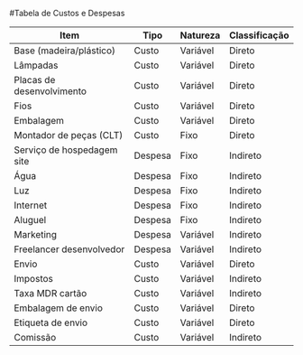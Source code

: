 #Tabela de Custos e Despesas

| Item                        | Tipo      | Natureza  | Classificação |
|-----------------------------|-----------|-----------|---------------|
| Base (madeira/plástico)     | Custo     | Variável  | Direto        |
| Lâmpadas                    | Custo     | Variável  | Direto        |
| Placas de desenvolvimento   | Custo     | Variável  | Direto        |
| Fios                        | Custo     | Variável  | Direto        |
| Embalagem                   | Custo     | Variável  | Direto        |
| Montador de peças (CLT)     | Custo     | Fixo      | Direto        |
| Serviço de hospedagem site  | Despesa   | Fixo      | Indireto      |
| Água                        | Despesa   | Fixo      | Indireto      |
| Luz                         | Despesa   | Fixo      | Indireto      |
| Internet                    | Despesa   | Fixo      | Indireto      |
| Aluguel                     | Despesa   | Fixo      | Indireto      |
| Marketing                   | Despesa   | Variável  | Indireto      |
| Freelancer desenvolvedor    | Despesa   | Variável  | Indireto      |
| Envio                       | Custo     | Variável  | Direto        |
| Impostos                    | Custo     | Variável  | Indireto      |
| Taxa MDR cartão             | Custo     | Variável  | Indireto      |
| Embalagem de envio          | Custo     | Variável  | Direto        |
| Etiqueta de envio           | Custo     | Variável  | Direto        |
| Comissão                    | Custo     | Variável  | Indireto      |

